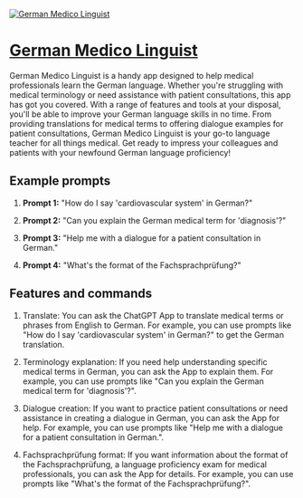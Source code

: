[![German Medico Linguist](https://files.oaiusercontent.com/file-rNW7pMoaBXi32QDNcXy1a0lM?se=2123-10-18T07%3A00%3A54Z&sp=r&sv=2021-08-06&sr=b&rscc=max-age%3D31536000%2C%20immutable&rscd=attachment%3B%20filename%3De435b069-47c5-4693-a805-bcfa0de35340.png&sig=QGjDXfApBgADod7EcGqGW%2B99fadTnidmSSxhrJ/WfX4%3D)](https://chat.openai.com/g/g-lXCxMSi3U-german-medico-linguist)

# [German Medico Linguist](https://chat.openai.com/g/g-lXCxMSi3U-german-medico-linguist)

German Medico Linguist is a handy app designed to help medical professionals learn the German language. Whether you're struggling with medical terminology or need assistance with patient consultations, this app has got you covered. With a range of features and tools at your disposal, you'll be able to improve your German language skills in no time. From providing translations for medical terms to offering dialogue examples for patient consultations, German Medico Linguist is your go-to language teacher for all things medical. Get ready to impress your colleagues and patients with your newfound German language proficiency!

## Example prompts

1. **Prompt 1:** "How do I say 'cardiovascular system' in German?"

2. **Prompt 2:** "Can you explain the German medical term for 'diagnosis'?"

3. **Prompt 3:** "Help me with a dialogue for a patient consultation in German."

4. **Prompt 4:** "What's the format of the Fachsprachprüfung?"

## Features and commands

1. Translate: You can ask the ChatGPT App to translate medical terms or phrases from English to German. For example, you can use prompts like "How do I say 'cardiovascular system' in German?" to get the German translation.

2. Terminology explanation: If you need help understanding specific medical terms in German, you can ask the App to explain them. For example, you can use prompts like "Can you explain the German medical term for 'diagnosis'?".

3. Dialogue creation: If you want to practice patient consultations or need assistance in creating a dialogue in German, you can ask the App for help. For example, you can use prompts like "Help me with a dialogue for a patient consultation in German.".

4. Fachsprachprüfung format: If you want information about the format of the Fachsprachprüfung, a language proficiency exam for medical professionals, you can ask the App for details. For example, you can use prompts like "What's the format of the Fachsprachprüfung?".